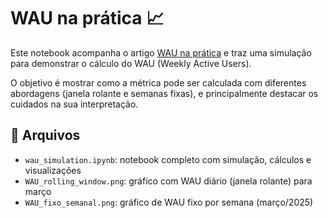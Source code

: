 # WAU na prática 📈

Este notebook acompanha o artigo [WAU na prática](https://medium.com/wau-na-prática-seu-app-é-hábito-ou-só-recebe-visita-de-fim-de-semana-0ce25f8bb932) e traz uma simulação para demonstrar o cálculo do WAU (Weekly Active Users).

O objetivo é mostrar como a métrica pode ser calculada com diferentes abordagens (janela rolante e semanas fixas), e principalmente destacar os cuidados na sua interpretação.

## 📁 Arquivos

- `wau_simulation.ipynb`: notebook completo com simulação, cálculos e visualizações
- `WAU_rolling_window.png`: gráfico com WAU diário (janela rolante) para março
- `WAU_fixo_semanal.png`: gráfico de WAU fixo por semana (março/2025)
